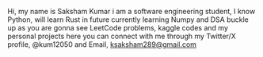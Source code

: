 Hi, my name is Saksham Kumar
i am a software engineering student, I know Python, will learn Rust in future
currently learning Numpy and DSA
buckle up as you are gonna see LeetCode problems, kaggle codes and my personal projects here
you can connect with me through my Twitter/X profile, @kum12050 and Email, ksaksham289@gmail.com
